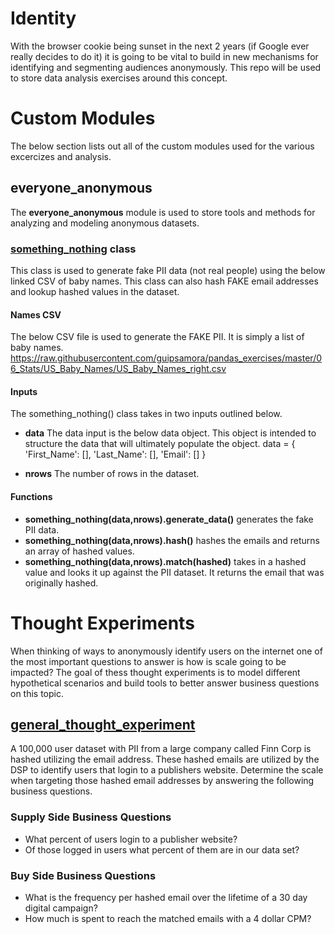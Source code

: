 # Identity
With the browser cookie being sunset in the next 2 years (if Google ever really decides to do it) it is going to be vital to build in new mechanisms for identifying and segmenting audiences anonymously. This repo will be used to store data analysis exercises around this concept.

# Custom Modules
The below section lists out all of the custom modules used for the various excercizes and analysis.

## everyone_anonymous 
The **everyone_anonymous** module is used to store tools and methods for analyzing and modeling anonymous datasets.

### [something_nothing](https://github.com/finnnilsen90/identity/blob/main/everyone_anonymous.py) class 
This class is used to generate fake PII data (not real people) using the below linked CSV of baby names. This class can also hash FAKE email addresses and lookup hashed values in the dataset.

#### Names CSV
The below CSV file is used to generate the FAKE PII. It is simply a list of baby names.
https://raw.githubusercontent.com/guipsamora/pandas_exercises/master/06_Stats/US_Baby_Names/US_Baby_Names_right.csv

#### Inputs
The something_nothing() class takes in two inputs outlined below. 
- **data** The data input is the below data object. This object is intended to structure the data that will ultimately populate the object.
data = {
            'First_Name': [],
            'Last_Name': [],
            'Email': []
        }

- **nrows** The number of rows in the dataset.

#### Functions
- **something_nothing(data,nrows).generate_data()** generates the fake PII data.
- **something_nothing(data,nrows).hash()** hashes the emails and returns an array of hashed values.
- **something_nothing(data,nrows).match(hashed)** takes in a hashed value and looks it up against the PII dataset. It returns the email that was originally hashed.

# Thought Experiments
When thinking of ways to anonymously identify users on the internet one of the most important questions to answer is how is scale going to be impacted? The goal of thess thought experiments is to model different hypothetical scenarios and build tools to better answer business questions on this topic.

## [general_thought_experiment](https://github.com/finnnilsen90/identity/blob/main/general_thought_experiment.ipynb)
A 100,000 user dataset with PII from a large company called Finn Corp is hashed utilizing the email address. These hashed emails are utilized by the DSP to identify users that login to a publishers website. Determine the scale when targeting those hashed email addresses by answering the following business questions.

### Supply Side Business Questions
- What percent of users login to a publisher website?
- Of those logged in users what percent of them are in our data set?
### Buy Side Business Questions
- What is the frequency per hashed email over the lifetime of a 30 day digital campaign?
- How much is spent to reach the matched emails with a 4 dollar CPM?
